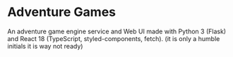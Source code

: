 # Adventure Games

An adventure game engine service and Web UI made with Python 3 (Flask) and React 18 (TypeScript, styled-components, fetch).
(it is only a humble initials it is way not ready)
